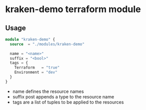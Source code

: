 # kraken-demo terraform module


## Usage
```terraform
module "kraken-demo" {
  source  = "./modules/kraken-demo"
  
  name = "<name>"
  suffix = "<bool>" 
  tags = {
    Terraform   = "true"
    Environment = "dev"
  }
}
```

- name defines the resource names
- suffix post appends a type to the resource name
- tags are a list of tuples to be applied to the resources